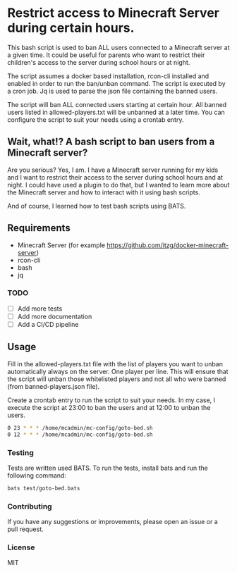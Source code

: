 # Restrict access to Minecraft Server during certain hours.

This bash script is used to ban ALL users connected to a Minecraft server at a given time. It could be useful for parents who want to restrict their children's access to the server during school hours or at night.

The script assumes a docker based installation, rcon-cli installed and enabled in order to run the ban/unban command. The script is executed by a cron job. Jq is used to parse the json file containing the banned users.

The script will ban ALL connected users starting at certain hour. All banned users listed in allowed-players.txt will be unbanned at a later time. You can configure the script to suit your needs using a crontab entry.

## Wait, what!? A bash script to ban users from a Minecraft server?

Are you serious? Yes, I am. I have a Minecraft server running for my kids and I want to restrict their access to the server during school hours and at night. I could have used a plugin to do that, but I wanted to learn more about the Minecraft server and how to interact with it using bash scripts.

And of course, I learned how to test bash scripts using BATS.

## Requirements

- Minecraft Server (for example https://github.com/itzg/docker-minecraft-server)
- rcon-cli
- bash
- jq

### TODO

- [ ] Add more tests
- [ ] Add more documentation
- [ ] Add a CI/CD pipeline

## Usage

Fill in the allowed-players.txt file with the list of players you want to unban automatically always on the server. One player per line. This will ensure that the script will unban those whitelisted players and not all who were banned (from banned-players.json file).

Create a crontab entry to run the script to suit your needs. In my case, I execute the script at 23:00 to ban the users and at 12:00 to unban the users.

```bash
0 23 * * * /home/mcadmin/mc-config/goto-bed.sh
0 12 * * * /home/mcadmin/mc-config/goto-bed.sh
```


### Testing

Tests are written used BATS. To run the tests, install bats and run the following command:

```bash
bats test/goto-bed.bats
```

### Contributing

If you have any suggestions or improvements, please open an issue or a pull request.


### License

MIT


